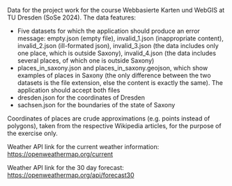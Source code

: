 Data for the project work for the course Webbasierte Karten und WebGIS at TU Dresden (SoSe 2024). The data features: 
* Five datasets for which the application should produce an error message: empty.json (empty file), invalid_1.json (inappropriate content), invalid_2.json (ill-formated json), invalid_3.json (the data includes only one place, which is outside Saxony), invalid_4.json (the data includes several places, of which one is outside Saxony)
* places_in_saxony.json and places_in_saxony.geojson, which show examples of places in Saxony (the only difference between the two datasets is the file extension, else the content is exactly the same). The application should accept both files
* dresden.json for the coordinates of Dresden
* sachsen.json for the boundaries of the state of Saxony
  
Coordinates of places are crude approximations (e.g. points instead of polygons), taken from the respective Wikipedia articles, for the purpose of the exercise only.

Weather API link for the current weather information: https://openweathermap.org/current

Weather API link for the 30 day forecast: https://openweathermap.org/api/forecast30
